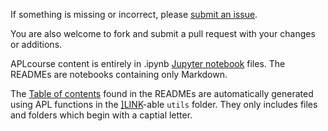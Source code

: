 If something is missing or incorrect, please [submit an issue](https://github.com/rikedyp/APLcourse/issues/new).

You are also welcome to fork and submit a pull request with your changes or additions.

APLcourse content is entirely in .ipynb [Jupyter notebook](https://jupyter.org/) files. The READMEs are notebooks containing only Markdown.

The [Table of contents](README.md#Contents) found in the READMEs are automatically generated using APL functions in the [\]LINK](https://github.com/dyalog/link)-able `utils` folder.
They only includes files and folders which begin with a captial letter.
